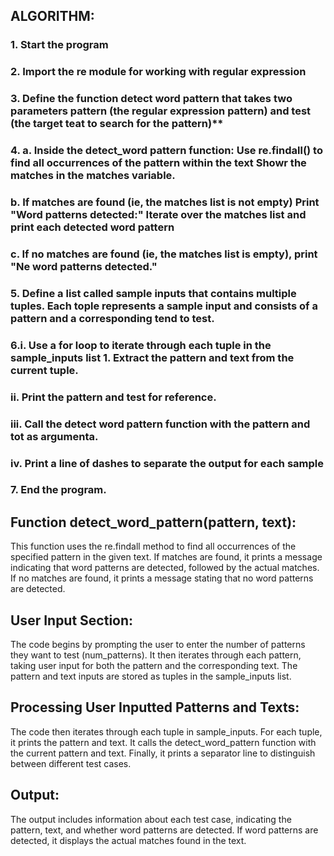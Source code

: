 ## ALGORITHM:

### 1. Start the program
### 2. Import the re module for working with regular expression
### 3. Define the function detect word pattern that takes two parameters pattern (the regular expression pattern) and test (the target teat to search for the pattern)** 
### 4. a.  Inside the detect_word pattern function: Use re.findall() to find all occurrences of the pattern within the text Showr the matches in the matches variable.
### b. If matches are found (ie, the matches list is not empty) Print "Word patterns detected:" Iterate over the matches list and print each detected word pattern
### c. If no matches are found (ie, the matches list is empty), print "Ne word patterns detected."
### 5. Define a list called sample inputs that contains multiple tuples. Each tople represents a sample input and consists of a pattern and a corresponding tend to test.

### 6.i. Use a for loop to iterate through each tuple in the sample_inputs list 1. Extract the pattern and text from the current tuple.

### ii. Print the pattern and test for reference.

### iii. Call the detect word pattern function with the pattern and tot as argumenta.
 
### iv. Print a line of dashes to separate the output for each sample

### 7. End the program.


## Function detect_word_pattern(pattern, text):

This function uses the re.findall method to find all occurrences of the specified pattern in the given text.
If matches are found, it prints a message indicating that word patterns are detected, followed by the actual matches.
If no matches are found, it prints a message stating that no word patterns are detected.

## User Input Section:

The code begins by prompting the user to enter the number of patterns they want to test (num_patterns).
It then iterates through each pattern, taking user input for both the pattern and the corresponding text.
The pattern and text inputs are stored as tuples in the sample_inputs list.

## Processing User Inputted Patterns and Texts:

The code then iterates through each tuple in sample_inputs.
For each tuple, it prints the pattern and text.
It calls the detect_word_pattern function with the current pattern and text.
Finally, it prints a separator line to distinguish between different test cases.

## Output:

The output includes information about each test case, indicating the pattern, text, and whether word patterns are detected.
If word patterns are detected, it displays the actual matches found in the text.
